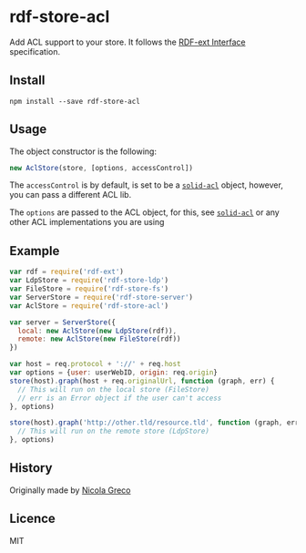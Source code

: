 # rdf-store-acl

Add ACL support to your store. 
It follows the [RDF-ext Interface](http://bergos.github.io/rdf-ext-spec/) specification.


## Install

```
npm install --save rdf-store-acl
```

## Usage

The object constructor is the following:

```Javascript
new AclStore(store, [options, accessControl])
```

The `accessControl` is by default, is set to be a [`solid-acl`](http://npm.im/solid-acl) object, however, you can pass a different ACL lib.

The `options` are passed to the ACL object, for this, see [`solid-acl`](http://npm.im/solid-acl) or any other ACL implementations you are using

## Example

```javascript
var rdf = require('rdf-ext')
var LdpStore = require('rdf-store-ldp')
var FileStore = require('rdf-store-fs')
var ServerStore = require('rdf-store-server')
var AclStore = require('rdf-store-acl')

var server = ServerStore({
  local: new AclStore(new LdpStore(rdf)),
  remote: new AclStore(new FileStore(rdf))
})

var host = req.protocol + '://' + req.host
var options = {user: userWebID, origin: req.origin}
store(host).graph(host + req.originalUrl, function (graph, err) {
  // This will run on the local store (FileStore)
  // err is an Error object if the user can't access
}, options)

store(host).graph('http://other.tld/resource.tld', function (graph, err) {
  // This will run on the remote store (LdpStore)
}, options)

```


## History

Originally made by [Nicola Greco](https://github.com/nicola)

## Licence

MIT